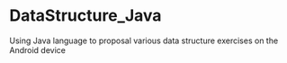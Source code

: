 # DataStructure_Java
Using Java language to proposal various data structure exercises on the Android device
